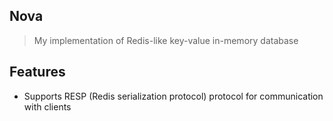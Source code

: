 ## Nova
> My implementation of Redis-like key-value in-memory database

## Features
- Supports RESP (Redis serialization protocol) protocol for communication with clients